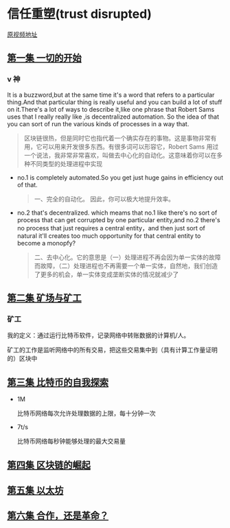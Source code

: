 # 信任重塑(trust disrupted)

[原视频地址](https://techcrunch.com/shows/trust-disrupted/)

## [第一集 一切的开始](https://v.qq.com/x/page/w05278r8iee.html)

### v 神

It is a buzzword,but at the same time it's a word that refers to a particular thing.And that particular thing is really useful and you can build a lot of stuff on it.There's a lot of ways to describe it,like one phrase that Robert Sams uses that I really really like ,is decentralized automation. So the idea of that you can sort of run the various kinds of processes in a way that.

> 区块链很热，但是同时它也指代着一个确实存在的事物。这是事物非常有用，它可以用来开发很多东西。有很多词可以形容它，Robert Sams 用过一个说法，我非常非常喜欢，叫做去中心化的自动化。这意味着你可以在多种不同类型的处理进程中实现

- no.1 is completely automated.So you get just huge gains in efficiency out of that.
  > 一、完全的自动化。 因此，你可以极大地提升效率。
- no.2 that's decentralized. which meams that no.1 like there's no sort of process that can get corrupted by one particular entity,and no.2 there's no process that just requires a central entity，and then just sort of natural it'll creates too much opportunity for that central entity to become a monopfy?
  > 二、去中心化。它的意思是（一）处理进程不再会因为单一实体的故障而故障，（二）处理进程也不再需要一个单一实体，自然地，我们创造了更多的机会，单一实体变成垄断实体的情况就减少了

## [第二集 矿场与矿工](https://v.qq.com/x/page/r0338da6qyq.html)

### 矿工

我的定义：通过运行比特币软件，记录网络中转账数据的计算机/人。

矿工的工作是监听网络中的所有交易，把这些交易集中到（具有计算工作量证明的）区块中

## [第三集 比特币的自我探索](https://v.qq.com/x/page/k033841b9fa.html)

- 1M

  比特币网络每次允许处理数据的上限，每十分钟一次

- 7t/s

  比特币网络每秒钟能够处理的最大交易量

## [第四集 区块链的崛起](https://v.qq.com/x/page/x05295omako.html)

## [第五集 以太坊](https://v.qq.com/x/page/v0554uy57dj.html)

## [第六集 合作，还是革命？](https://v.qq.com/x/page/k0532viwbdj.html)
